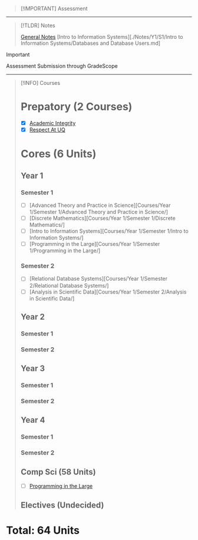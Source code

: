 > [!IMPORTANT] Assessment
>

---

> [!TLDR] Notes
>
> [General Notes](./Notes/Notes.md)
> [Intro to Information Systems][./Notes/Y1/S1/Intro to Information Systems/Databases and Database Users.md]
>

> [!IMPORTANT]
> Assessment Submission through GradeScope

---

> [!INFO] Courses
>
># Prepatory (2 Courses)
> - [x] [Academic Integrity](Courses/Prepatory/Academic_Integrity/)
> - [x] [Respect At UQ](Courses/Prepatory/Respect_At_UQ/)
>
># Cores (6 Units)
>## Year 1
>### Semester 1
>   - [ ] [Advanced Theory and Practice in Science][Courses/Year 1/Semester 1/Advanced Theory and Practice in Science/]
>   - [ ] [Discrete Mathematics][Courses/Year 1/Semester 1/Discrete Mathematics/]
>   - [ ] [Intro to Information Systems][Courses/Year 1/Semester 1/Intro to Information Systems/]
>   - [ ] [Programming in the Large][Courses/Year 1/Semester 1/Programming in the Large/]
>
>### Semester 2
>   - [ ] [Relational Database Systems][Courses/Year 1/Semester 2/Relational Database Systems/]
>   - [ ] [Analysis in Scientific Data][Courses/Year 1/Semester 2/Analysis in Scientific Data/]
>
>## Year 2
>### Semester 1
>### Semester 2
>
>## Year 3
>### Semester 1
>### Semester 2
>
>## Year 4
>### Semester 1
>### Semester 2
>
>
>
> ## Comp Sci (58 Units)
> - [ ] [Programming in the Large](./Courses/Programming_in_the_Large/)
> 
>
> ## Electives (Undecided)
>
>
>

# Total: 64 Units
